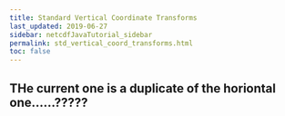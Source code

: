 ```yaml
---
title: Standard Vertical Coordinate Transforms
last_updated: 2019-06-27
sidebar: netcdfJavaTutorial_sidebar 
permalink: std_vertical_coord_transforms.html
toc: false
---
```

## THe current one is a duplicate of the horiontal one......?????